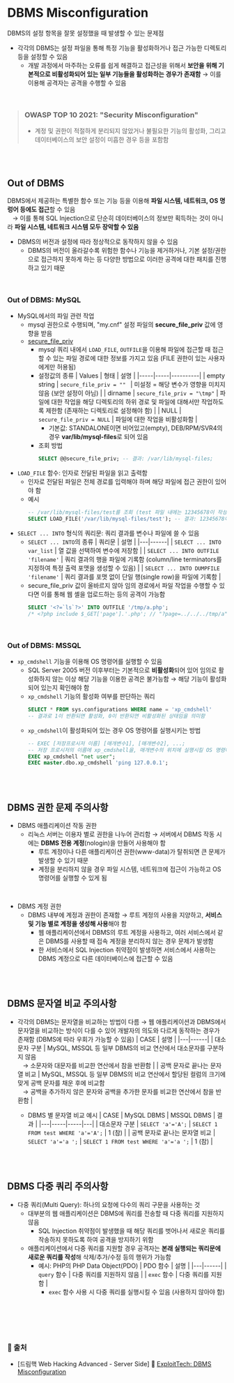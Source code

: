 # DBMS Misconfiguration

DBMS의 설정 항목을 잘못 설정했을 때 발생할 수 있는 문제점
* 각각의 DBMS는 설정 파일을 통해 특정 기능을 활성화하거나 접근 가능한 디렉토리 등을 설정할 수 있음
    - 개발 과정에서 마주하는 오류를 쉽게 해결하고 접근성을 위해서 **보안을 위해 기본적으로 비활성화되어 있는 일부 기능들을 활성화하는 경우가 존재함** → 이를 이용해 공격자는 공격을 수행할 수 있음

<br/>

> ### OWASP TOP 10 2021: "Security Misconfiguration"
> * 계정 및 권한이 적절하게 분리되지 않았거나 불필요한 기능의 활성화, 그리고 데이터베이스의 보안 설정이 미흡한 경우 등을 포함함

<br/><br/>

## Out of DBMS
DBMS에서 제공하는 특별한 함수 또는 기능 등을 이용해 **파일 시스템, 네트워크, OS 명렁어 등에도 접근**할 수 있음 <br/> &nbsp;&nbsp; → 이를 통해 SQL Injection으로 단순히 데이터베이스의 정보만 획득하는 것이 아니라 **파일 시스템, 네트워크 시스템 모두 장악할 수 있음**
* DBMS의 버전과 설정에 따라 정상적으로 동작하지 않을 수 있음
    - DBMS의 버전이 올라갈수록 위험한 함수나 기능을 제거하거나, 기본 설정/권한으로 접근하지 못하게 하는 등 다양한 방법으로 이러한 공격에 대한 패치를 진행하고 있기 때문
    
<br/>

### Out of DBMS: MySQL
* MySQL에서의 파일 관련 작업
    - mysql 권한으로 수행되며, "my.cnf" 설정 파일의 **secure_file_priv** 값에 영향을 받음
    - [secure_file_priv](https://dev.mysql.com/doc/refman/8.0/en/server-system-variables.html#sysvar_secure_file_priv)
        + mysql 쿼리 내에서 ```LOAD_FILE```, ```OUTFILE```을 이용해 파일에 접근할 때 접근할 수 있는 파일 경로에 대한 정보를 가지고 있음 (FILE 권한이 있는 사용자에게만 허용됨)
        + 설정값의 종류
            | Values | 형태 | 설명 |
            |-----|-----|----------|
            | empty string | ```secure_file_priv = "" ``` | 미설정 = 해당 변수가 영향을 미치지 않음 (보안 설정이 아님) |
            | dirname | ```secure_file_priv = "\tmp"``` | 파일에 대한 작업을 해당 디렉토리의 하위 경로 및 파일에 대해서만 작업하도록 제한함 (존재하는 디렉토리로 설정해야 함) |
            | NULL | ```secure_file_priv = NULL``` | 파일에 대한 작업을 비활성화함 |
            - 기본값: STANDALONE이면 비어있고(empty), DEB/RPM/SVR4의 경우 **var/lib/mysql-files**로 되어 있음
        + 조회 방법
            ```sql
            SELECT @@secure_file_priv; -- 결과: /var/lib/mysql-files;
            ```
* ```LOAD_FILE``` 함수: 인자로 전달된 파일을 읽고 출력함
    - 인자로 전달된 파일은 전체 경로를 입력해야 하며 해당 파일에 접근 권한이 있어야 함
    - 예시
        ```sql
        -- /var/lib/mysql-files/test를 조회 (test 파일 내에는 12345678이 작성되어 있음)
        SELECT LOAD_FILE('/var/lib/mysql-files/test'); -- 결과: 12345678이 출력됨
        ```
* ```SELECT ... INTO``` 형식의 쿼리문: 쿼리 결과를 변수나 파일에 쓸 수 있음
    - ```SELECT ... INTO```의 종류
        | 쿼리문 | 설명 |
        |---|------|
        | ```SELECT ... INTO var_list``` | 열 값을 선택하여 변수에 저장함 |
        | ```SELECT ... INTO OUTFILE 'filename'``` | 쿼리 결과의 행을 파일에 기록함 (column/line terminators를 지정하여 특정 출력 포맷을 생성할 수 있음) |
        | ```SELECT ... INTO DUMPFILE 'filename'``` | 쿼리 결과를 포맷 없이 단일 행(single row)을 파일에 기록함 |
    - secure_file_priv 값이 올바르지 않아 임의 경로에서 파일 작업을 수행할 수 있다면 이를 통해 웹 셸을 업로드하는 등의 공격이 가능함
        ```sql
        SELECT '<?=`ls`?>' INTO OUTFILE '/tmp/a.php';
        /* <?php include $_GET['page'].'.php'; // "?page=../../../tmp/a" */
        ```
        

<br/>

### Out of DBMS: MSSQL
* ```xp_cmdshell``` 기능을 이용해 OS 명령어를 실행할 수 있음
    - SQL Server 2005 버전 이후부터는 기본적으로 **비활성화**되어 있어 임의로 활성화하지 않는 이상 해당 기능을 이용한 공격은 불가능함 → 해당 기능이 활성화되어 있는지 확인해야 함
    - ```xp_cmdshell``` 기능의 활성화 여부를 판단하는 쿼리
        ```sql
        SELECT * FROM sys.configurations WHERE name = 'xp_cmdshell'
        -- 결과로 1이 반환되면 활성화, 0이 반환되면 비활성화된 상태임을 의미함
        ```
    - ```xp_cmdshell```이 활성화되어 있는 경우 OS 명령어를 실행시키는 방법
        ```sql
        -- EXEC [저장프로시저 이름] [매개변수1], [매개변수2], ...;
        -- 저장 프로시저의 이름에 xp_cmdshell을, 매개변수의 위치에 실행시킬 OS 명령어를 문자열로 전달함
        EXEC xp_cmdshell "net user";
        EXEC master.dbo.xp_cmdshell 'ping 127.0.0.1';
        ```

<br/><br/>

## DBMS 권한 문제 주의사항
* DBMS 애플리케이션 작동 권한
    - 리눅스 서버는 이용자 별로 권한을 나누어 관리함 → 서버에서 DBMS 작동 시에는 **DBMS 전용 계정**(nologin)을 만들어 사용해야 함
        + 루트 계정이나 다른 애플리케이션 권한(www-data)가 탈취되면 큰 문제가 발생할 수 있기 때문
        + 계정을 분리하지 않을 경우 파일 시스템, 네트워크에 접근이 가능하고 OS 명령어를 실행할 수 있게 됨 

<br/>

* DBMS 계정 권한
    - DBMS 내부에 계정과 권한이 존재함 → 루트 계정의 사용을 지양하고, **서비스 및 기능 별로 계정을 생성해 사용**해야 함
        + 웹 애플리케이션에서 DBMS의 루트 계정을 사용하고, 여러 서비스에서 같은 DBMS를 사용할 때 접속 계정을 분리하지 않는 경우 문제가 발생함
        + 한 서비스에서 SQL Injection 취약점이 발생하면 서비스에서 사용하는 DBMS 계정으로 다른 데이터베이스에 접근할 수 있음

<br/><br/>

## DBMS 문자열 비교 주의사항
* 각각의 DBMS는 문자열을 비교하는 방법이 다름 → 웹 애플리케이션과 DBMS에서 문자열을 비교하는 방식이 다를 수 있어 개발자의 의도와 다르게 동작하는 경우가 존재함 (DBMS에 따라 우회가 가능할 수 있음)
    | CASE | 설명 |
    |---|------|
    | 대소문자 구분 | MySQL, MSSQL 등 일부 DBMS의 비교 연산에서 대소문자를 구분하지 않음 <br/> &nbsp;&nbsp; → 소문자와 대문자를 비교한 연산에서 참을 반환함 |
    | 공백 문자로 끝나는 문자열 비교 | MySQL, MSSQL 등 일부 DBMS의 비교 연산에서 할당된 컬럼의 크기에 맞게 공백 문자를 채운 후에 비교함 <br/> &nbsp;&nbsp; → 공백을 추가하지 않은 문자와 공백을 추가한 문자를 비교한 연산에서 참을 반환함 |

    - DBMS 별 문자열 비교 예시
        | CASE | MySQL DBMS | MSSQL DBMS | 결과 |
        |---|-----|-----|---|
        | 대소문자 구분 | ```SELECT 'a'='A';``` | ```SELECT 1 FROM test WHERE 'a'='A';``` | 1 (참) |
        | 공백 문자로 끝나는 문자열 비교 | ```SELECT 'a'='a ';``` | ```SELECT 1 FROM test WHERE 'a'='a ';``` | 1 (참) |

<br/><br/>

## DBMS 다중 쿼리 주의사항
* 다중 쿼리(Multi Query): 하나의 요청에 다수의 쿼리 구문을 사용하는 것
    - 대부분의 웹 애플리케이션은 DBMS에 쿼리를 전송할 때 다중 쿼리를 지원하지 않음
        + SQL Injection 취약점이 발생했을 때 해당 쿼리를 벗어나서 새로운 쿼리를 작송하지 못하도록 하여 공격을 방지하기 위함
    - 애플리케이션에서 다중 쿼리를 지원할 경우 공격자는 **본래 실행되는 쿼리문에 새로운 쿼리를 작성**해 삭제/추가/수정 등의 행위가 가능함
        + 예시: PHP의 PHP Data Object(PDO)
            | PDO 함수 | 설명 |
            |---|------|
            | ```query``` 함수 | 다중 쿼리를 지원하지 않음 |
            | ```exec``` 함수 | 다중 쿼리를 지원함 |
            - ```exec``` 함수 사용 시 다중 쿼리를 실행시킬 수 있음 (사용하지 않아야 함)

<br/><br/><br/><br/>

### 🔖 출처
* [드림핵 Web Hacking Advanced - Server Side] 📌 [ExploitTech: DBMS Misconfiguration](https://dreamhack.io/lecture/courses/288)
